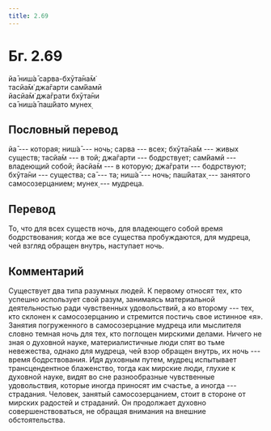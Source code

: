 ```yaml
---
title: 2.69
---
```


# Бг. 2.69
йа̄ ниш́а̄ сарва-бхӯта̄на̄м̇<br/>
тасйа̄м̇ джа̄гарти сам̇йамӣ<br/>
йасйа̄м̇ джа̄грати бхӯта̄ни<br/>
са̄ ниш́а̄ паш́йато мунех̣
## Пословный перевод

йа̄ --- которая; ниш́а̄ --- ночь; сарва --- всех; бхӯта̄на̄м --- живых
существ; тасйа̄м --- в той; джа̄гарти --- бодрствует; сам̇йамӣ ---
владеющий собой; йасйа̄м --- в которую; джа̄грати --- бодрствуют; бхӯта̄ни
--- существа; са̄ --- та; ниш́а̄ --- ночь; паш́йатах̣ --- занятого
самосозерцанием; мунех̣ --- мудреца.

## Перевод

То, что для всех существ ночь, для владеющего собой время бодрствования;
когда же все существа пробуждаются, для мудреца, чей взгляд обращен
внутрь, наступает ночь.

## Комментарий

Существует два типа разумных людей. К первому относят тех, кто успешно
использует свой разум, занимаясь материальной деятельностью ради
чувственных удовольствий, а ко второму --- тех, кто склонен к
самосозерцанию и стремится постичь свое истинное «я». Занятия
погруженного в самосозерцание мудреца или мыслителя словно темная ночь
для тех, кто поглощен мирскими делами. Ничего не зная о духовной науке,
материалистичные люди спят во тьме невежества, однако для мудреца, чей
взор обращен внутрь, их ночь --- время бодрствования. Идя духовным
путем, мудрец испытывает трансцендентное блаженство, тогда как мирские
люди, глухие к духовной науке, видят во сне разнообразные чувственные
удовольствия, которые иногда приносят им счастье, а иногда ---
страдания. Человек, занятый самосозерцанием, стоит в стороне от мирских
радостей и страданий. Он продолжает духовно совершенствоваться, не
обращая внимания на внешние обстоятельства.
